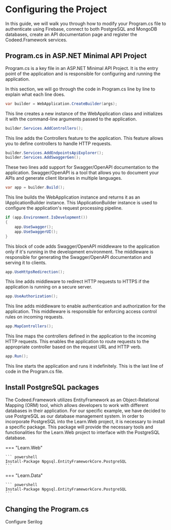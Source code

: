 # Configuring the Project

In this guide, we will walk you through how to modify your Program.cs file to authenticate using Firebase, connect to both PostgreSQL and MongoDB databases, create an API documentation page and register the Codeed.Framework services.

## Program.cs in ASP.NET Minimal API Project

Program.cs is a key file in an ASP.NET Minimal API Project. It is the entry point of the application and is responsible for configuring and running the application.

In this section, we will go through the code in Program.cs line by line to explain what each line does.

```csharp
var builder = WebApplication.CreateBuilder(args);
```

This line creates a new instance of the WebApplication class and initializes it with the command-line arguments passed to the application.

```csharp
builder.Services.AddControllers();
```

This line adds the Controllers feature to the application. This feature allows you to define controllers to handle HTTP requests.

```csharp
builder.Services.AddEndpointsApiExplorer();
builder.Services.AddSwaggerGen();
```

These two lines add support for Swagger/OpenAPI documentation to the application. Swagger/OpenAPI is a tool that allows you to document your APIs and generate client libraries in multiple languages.

```csharp
var app = builder.Build();
```

This line builds the WebApplication instance and returns it as an IApplicationBuilder instance. This IApplicationBuilder instance is used to configure the application's request processing pipeline.

```csharp
if (app.Environment.IsDevelopment())
{
    app.UseSwagger();
    app.UseSwaggerUI();
}
```

This block of code adds Swagger/OpenAPI middleware to the application only if it's running in the development environment. The middleware is responsible for generating the Swagger/OpenAPI documentation and serving it to clients.

```csharp
app.UseHttpsRedirection();
```

This line adds middleware to redirect HTTP requests to HTTPS if the application is running on a secure server.

```csharp
app.UseAuthorization();
```

This line adds middleware to enable authentication and authorization for the application. This middleware is responsible for enforcing access control rules on incoming requests.

```csharp
app.MapControllers();
```

This line maps the controllers defined in the application to the incoming HTTP requests. This enables the application to route requests to the appropriate controller based on the request URL and HTTP verb.

```csharp
app.Run();
```

This line starts the application and runs it indefinitely. This is the last line of code in the Program.cs file.

## Install PostgreSQL packages

The Codeed.Framework utilizes EntityFramework as an Object-Relational Mapping (ORM) tool, which allows developers to work with different databases in their application. For our specific example, we have decided to use PostgreSQL as our database management system. In order to incorporate PostgreSQL into the Learn.Web project, it is necessary to install a specific package. This package will provide the necessary tools and functionalities for the Learn.Web project to interface with the PostgreSQL database.

=== "Learn.Web"

    ``` powershell
    Install-Package Npgsql.EntityFrameworkCore.PostgreSQL
    ```

=== "Learn.Data"

    ``` powershell
    Install-Package Npgsql.EntityFrameworkCore.PostgreSQL
    ```    

## Changing the Program.cs

Configure Serilog









